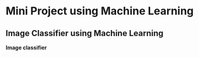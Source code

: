# Mini Project using Machine Learning
## Image Classifier using Machine Learning
**Image classifier**
